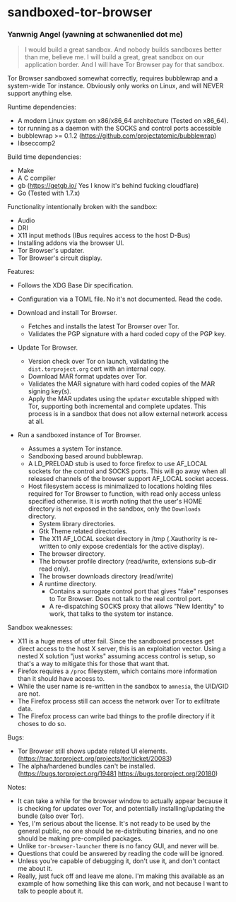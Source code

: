 # sandboxed-tor-browser
### Yanwnig Angel (yawning at schwanenlied dot me)

> I would build a great sandbox.  And nobody builds sandboxes better than me,
> believe me.  I will build a great, great sandbox on our application border.
> And I will have Tor Browser pay for that sandbox.

Tor Browser sandboxed somewhat correctly, requires bubblewrap and a system-wide
Tor instance.  Obviously only works on Linux, and will NEVER support anything
else.

Runtime dependencies:

 * A modern Linux system on x86/x86_64 architecture (Tested on x86_64).
 * tor running as a daemon with the SOCKS and control ports accessible
 * bubblewrap >= 0.1.2 (https://github.com/projectatomic/bubblewrap)
 * libseccomp2

Build time dependencies:

 * Make
 * A C compiler
 * gb (https://getgb.io/ Yes I know it's behind fucking cloudflare)
 * Go (Tested with 1.7.x)

Functionality intentionally broken with the sandbox:

 * Audio
 * DRI
 * X11 input methods (IBus requires access to the host D-Bus)
 * Installing addons via the browser UI.
 * Tor Browser's updater.
 * Tor Browser's circuit display.

Features:

 * Follows the XDG Base Dir specification.

 * Configuration via a TOML file.  No it's not documented.  Read the code.

 * Download and install Tor Browser.

   * Fetches and installs the latest Tor Browser over Tor.
   * Validates the PGP signature with a hard coded copy of the PGP key.

 * Update Tor Browser.

   * Version check over Tor on launch, validating the `dist.torproject.org`
     cert with an internal copy.
   * Download MAR format updates over Tor.
   * Validates the MAR signature with hard coded copies of the MAR signing
     key(s).
   * Apply the MAR updates using the `updater` excutable shipped with Tor,
     supporting both incremental and complete updates.  This process is in a
     sandbox that does not allow external network access at all.

 * Run a sandboxed instance of Tor Browser.

   * Assumes a system Tor instance.
   * Sandboxing based around bubblewrap.
   * A LD_PRELOAD stub is used to force firefox to use AF_LOCAL sockets for
     the control and SOCKS ports.  This will go away when all released channels
     of the browser support AF_LOCAL socket access.
   * Host filesystem access is minimalized to locations holding files required
     for Tor Browser to function, with read only access unless specified
     otherwise.  It is worth noting that the user's HOME directory is not
     exposed in the sandbox, only the `Downloads` directory.
     * System library directories.
     * Gtk Theme related directories.
     * The X11 AF_LOCAL socket directory in /tmp (.Xauthority is re-written to
       only expose credentials for the active display).
     * The browser directory.
     * The browser profile directory (read/write, extensions sub-dir read only).
     * The browser downloads directory (read/write)
     * A runtime directory.
       * Contains a surrogate control port that gives "fake" responses to Tor
         Browser.  Does not talk to the real control port.
       * A re-dispatching SOCKS proxy that allows "New Identity" to work, that
         talks to the system tor instance.

Sandbox weaknesses:

 * X11 is a huge mess of utter fail.  Since the sandboxed processes get direct
   access to the host X server, this is an exploitation vector.  Using a nested
   X solution "just works" assuming access control is setup, so that's a way to
   mitigate this for those that want that.
 * Firefox requires a `/proc` filesystem, which contains more information than
   it should have access to.
 * While the user name is re-written in the sandbox to `amnesia`, the UID/GID
   are not.
 * The Firefox process still can access the network over Tor to exfiltrate
   data.
 * The Firefox process can write bad things to the profile directory if it
   choses to do so.

Bugs:

 * Tor Browser still shows update related UI elements.
   (https://trac.torproject.org/projects/tor/ticket/20083)
 * The alpha/hardened bundles can't be installed.
   (https://bugs.torproject.org/19481 https://bugs.torproject.org/20180)

Notes:

 * It can take a while for the browser window to actually appear because it
   is checking for updates over Tor, and potentially installing/updating the
   bundle (also over Tor).
 * Yes, I'm serious about the license.  It's not ready to be used by the
   general public, no one should be re-distributing binaries, and no one
   should be making pre-compiled packages.
 * Unlike `tor-browser-launcher` there is no fancy GUI, and never will be.
 * Questions that could be answered by reading the code will be ignored.
 * Unless you're capable of debugging it, don't use it, and don't contact me
   about it.
 * Really, just fuck off and leave me alone.  I'm making this available as an
   example of how something like this can work, and not because I want to talk
   to people about it.

